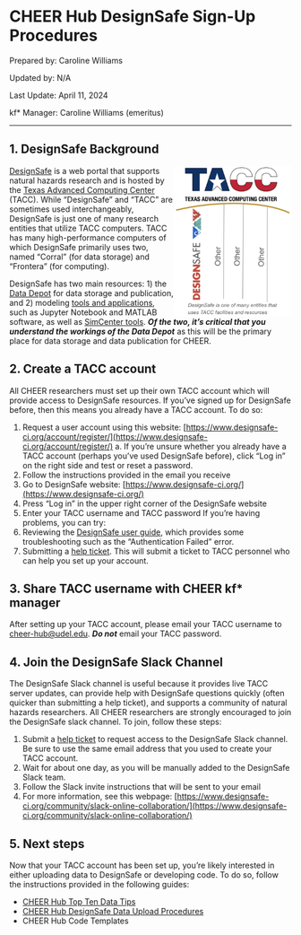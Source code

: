 # CHEER Hub DesignSafe Sign-Up Procedures

Prepared by: Caroline Williams

Updated by: N/A

Last Update: April 11, 2024

kf* Manager: Caroline Williams (emeritus)

***

## 1. 	DesignSafe Background

<img align="right" src="_media/05a-TACC_umbrella.png" width="210px" alt="TACC's logo is overarching above a vertical DesignSafe logo with other vertical text marked other under the TACC logo">

[DesignSafe](https://www.designsafe-ci.org/) is a web portal that supports natural hazards research and is hosted by the [Texas Advanced Computing Center](https://tacc.utexas.edu/) (TACC). While “DesignSafe” and “TACC” are sometimes used interchangeably, DesignSafe is just one of many research entities that utilize TACC computers. TACC has many high-performance computers of which DesignSafe primarily uses two, named “Corral” (for data storage) and “Frontera” (for computing). 
<br clear="left"/>

DesignSafe has two main resources: 1) the [Data Depot](https://www.designsafe-ci.org/data/browser/public/) for data storage and publication, and 2) modeling [tools and applications](https://www.designsafe-ci.org/rw/workspace/#!/), such as Jupyter Notebook and MATLAB software, as well as [SimCenter tools](https://simcenter.designsafe-ci.org/research-tools/overview/). ***Of the two, it’s critical that you understand the workings of the Data Depot*** as this will be the primary place for data storage and data publication for CHEER.

## 2. 	Create a TACC account
All CHEER researchers must set up their own TACC account which will provide access to DesignSafe resources. If you’ve signed up for DesignSafe before, then this means you already have a TACC account. To do so:
1. Request a user account using this website: [https://www.designsafe-ci.org/account/register/](https://www.designsafe-ci.org/account/register/)
	a. If you’re unsure whether you already have a TACC account (perhaps you’ve used DesignSafe before), click “Log in” on the right side and test or reset a password.
2. Follow the instructions provided in the email you receive
3. Go to DesignSafe website: [https://www.designsafe-ci.org/](https://www.designsafe-ci.org/)
4. Press “Log in” in the upper right corner of the DesignSafe website
5. Enter your TACC username and TACC password
If you’re having problems, you can try:
1. Reviewing the [DesignSafe user guide](https://www.designsafe-ci.org/user-guide/), which provides some troubleshooting such as the “Authentication Failed” error.
2. Submitting a [help ticket](https://www.designsafe-ci.org/help/new-ticket/). This will submit a ticket to TACC personnel who can help you set up your account.

## 3. 	Share TACC username with CHEER kf* manager
After setting up your TACC account, please email your TACC username to cheer-hub@udel.edu. ***Do not*** email your TACC password.

## 4. 	Join the DesignSafe Slack Channel
The DesignSafe Slack channel is useful because it provides live TACC server updates, can provide help with DesignSafe questions quickly (often quicker than submitting a help ticket), and supports a community of natural hazards researchers.
All CHEER researchers are strongly encouraged to join the DesignSafe slack channel. To join, follow these steps:
1. Submit a [help ticket](https://www.designsafe-ci.org/help/new-ticket/) to request access to the DesignSafe Slack channel. Be sure to use the same email address that you used to create your TACC account.
2. Wait for about one day, as you will be manually added to the DesignSafe Slack team.
3. Follow the Slack invite instructions that will be sent to your email 
4. For more information, see this webpage: [https://www.designsafe-ci.org/community/slack-online-collaboration/](https://www.designsafe-ci.org/community/slack-online-collaboration/) 

## 5. 	Next steps
Now that your TACC account has been set up, you’re likely interested in either uploading data to DesignSafe or developing code. To do so, follow the instructions provided in the following guides:
* [CHEER Hub Top Ten Data Tips](06a-CHEER_DataTips.md)
* [CHEER Hub DesignSafe Data Upload Procedures](05b-CHEER_DesignSafe_DataUpload)
* CHEER Hub Code Templates


